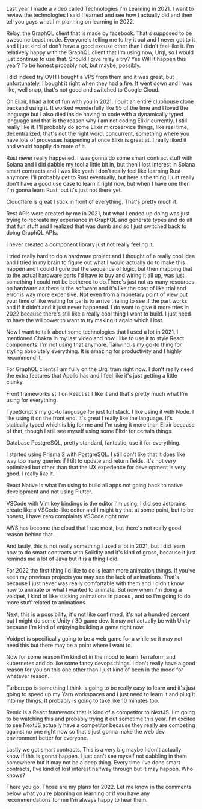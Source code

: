 Last year I made a video called Technologies I'm Learning in 2021.
I want to review the technologies I said I learned and see how I actually did and then tell you guys what I'm planning on learning in 2022.

Relay, the GraphQL client that is made by facebook.
That's supposed to be awesome beast mode.
Everyone's telling me to try it out and I never got to it and I just kind of don't have a good excuse other than I didn't feel like it.
I'm relatively happy with the GraphQL client that I'm using now, Urql, so I would just continue to use that.
Should I give relay a try? Yes
Will it happen this year? To be honest probably not, but maybe, possibly.

I did indeed try OVH I bought a VPS from them and it was great, but unfortunately, I bought it right when they had a fire.
It went down and I was like, well snap, that's not good and switched to Google Cloud.

Oh Elixir, I had a lot of fun with you in 2021.
I built an entire clubhouse clone backend using it.
It worked wonderfully like 95 of the time and I loved the language but I also died inside having to code with a dynamically typed language and that is the reason why I am not coding Elixir currently.
I still really like it. I'll probably do some Elixir microservice things, like real time, decentralized, that's not the right word, concurrent, something where you have lots of processes happening at once Elixir is great at. I really liked it and would happily do
more of it.

Rust never really happened. I was gonna do some smart contract stuff with Solana and I did dabble my tool a little bit in, but then I lost interest in Solana smart contracts and I was like yeah I don't really feel like learning Rust anymore.
I'll probably get to Rust eventually, but here's the thing I just really don't have a good use case to learn it right now, but when I have one then I'm gonna learn Rust, but it's just not there yet.

Cloudflare is great I stick in front of everything. That's pretty much it.

Rest APIs were created by me in 2021, but what I ended up doing was just trying to recreate my experience in GraphQL and generate types and do all that fun stuff and I realized that was dumb and so I just switched back to doing GraphQL APIs.

I never created a component library just not really feeling it.

I tried really hard to do a hardware project and I thought of a really cool idea and I tried in my brain to figure out what I would actually do to make this happen and I could figure out the sequence of logic, but then mapping that to the actual hardware parts I'd have to buy and wiring it all up, was just something I could not be bothered to do.There's just not as many resources on hardware as there is the software and it's like the cost of like trial and error is way more expensive.
Not even from a monetary point of view but your time of like waiting for parts to arrive trialing to see if the part works and if it didn't and it just never happened.
I do want to give it more tries in 2022 because there's still like a really cool thing I want to build.
I just need to have the willpower to want to try making it again which I lost.

Now I want to talk about some technologies that I used a lot in 2021.
I mentioned Chakra in my last video and how I like to use it to style React components.
I'm not using that anymore.
Tailwind is my go-to thing for styling absolutely everything.
It is amazing for productivity and I highly recommend it.

For GraphQL clients I am fully on the Urql train right now.
I don't really need the extra features that Apollo has and I feel like it's just getting a
little clunky.

Front frameworks still on React still like it and that's pretty much what I'm using for everything.

TypeScript's my go-to language for just full stack.
I like using it with Node.
I like using it on the front end.
It's great I really like the language.
It's statically typed which is big for me and I'm using it more than Elixir because of that, though I still see myself using some Elixir for certain things.

Database PostgreSQL, pretty standard, fantastic, use it for everything.

I started using Prisma 2 with PostgreSQL.
I still don't like that it does like way too many queries if I tilt to update and
return fields.
It's not very optimized but other than that the UX experience for development is very good.
I really like it. 

React Native is what I'm using to build all apps not going back to native development and not using Flutter.

VSCode with Vim key bindings is the editor I'm using. 
I did see Jetbrains create like a VSCode-like editor and I might try that at some point, but to be honest, I have zero complaints VSCode right now. 

AWS has become the cloud that I use most, but there's not really good reason behind that.

And lastly, this is not really something I used a lot in 2021, but I did learn how to do smart contracts with Solidity and it's kind of gross, because it just reminds me a lot of Java but it is a thing I did.

For 2022 the first thing I'd like to do is learn more animation things.
If you've seen my previous projects you may see the lack of animations.
That's because I just never was really comfortable with them and I didn't know how to animate or what I wanted to animate.
But now when I'm doing a voidpet, I kind of like sticking animations in places , and so I'm going to do more stuff related to animations.

Next, this is a possibility, it's not like
confirmed, it's not a hundred percent but
I might do some Unity / 3D game
dev.
It may not actually be with Unity
because I'm kind of enjoying building a
game right now. 

Voidpet is specifically
going to be a web game for a while so it
may not need this
but there may be a point where I want to.

Now for some reason I'm kind of in the
mood to learn Terraform and kubernetes
and do like some fancy devops things. I
don't really have a good reason for you
on this one other than I just kind of
been in the mood for whatever reason.

Turborepo is something I think is going
to be really easy to learn and it's just
going to speed up my Yarn workspaces and
I just need to learn it and plug it into
my things. It probably is going to take
like 10 minutes too.

Remix is a React
framework that is kind of a competitor
to NextJS. I'm going to be watching this
and probably trying it out sometime this
year. I'm excited to see NextJS actually
have a competitor because they really
are competing against no one right now
so that's just gonna make the web dev
environment better for everyone.

Lastly we got smart contracts.
This is a very big maybe I don't
actually know if this is gonna happen.
I just
can't see myself not dabbling in them
somewhere but it may not be a deep thing.
Every time I've done smart contracts,
I've kind of lost interest halfway 
through but it may happen.
Who knows?

There you go. Those are my plans for 2022.
Let me know in the comments below what
you're planning on learning or if you
have any recommendations for me I'm
always happy to hear them.
